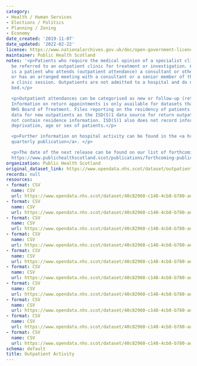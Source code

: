 ```yaml
---
category:
- Health / Human Services
- Elections / Politics
- Planning / Zoning
- Economy
date_created: '2019-11-07'
date_updated: '2022-02-22'
license: https://www.nationalarchives.gov.uk/doc/open-government-licence/version/3/
maintainer: Public Health Scotland
notes: '<p>Patients who require the medical opinion of a specialist clinician may
  be referred to an outpatient clinic for treatment or investigation. An outpatient
  is a patient who attends (outpatient attendance) a consultant or other medical clinic,
  or has an arranged meeting with a consultant or a senior member of their team outwith
  a clinic session. Outpatients are not admitted to a hospital and do not use a hospital
  bed.</p>

  <p>Outpatient attendances can be categorised as new or follow-up (return) attendances.
  Information on return appointments is only available for datasets that report on
  NHS Board of Treatment. Files reporting on the residency of patients only contain
  data for new outpatients as the ISD(S)1 data source for return outpatients does
  not contain residence information. ISD(S)1 also does not record information on the
  deprivation, age or sex of patients.</p>

  <p>Further information on hospital activity can be found in the <a href="https://www.publichealthscotland.scot/publications/acute-hospital-activity-and-nhs-beds-information-quarterly/acute-hospital-activity-and-nhs-beds-information-quarterly-quarter-ending-30-september-2021/">recent
  quarterly publication</a>. </p>

  <p>The date of the next release can be found on our list of forthcoming publications
  https://www.publichealthscotland.scot/publications/forthcoming-publications/</p>'
organization: Public Health Scotland
original_dataset_link: https://www.opendata.nhs.scot/dataset/outpatient-activity
records: null
resources:
- format: CSV
  name: CSV
  url: https://www.opendata.nhs.scot/dataset/40c82960-c148-4cb8-b780-addddff6e07c/resource/421fe3d3-25f8-4ec5-be48-2da3a4823c23/download/outpatients_by_nhs_board_of_residence.csv
- format: CSV
  name: CSV
  url: https://www.opendata.nhs.scot/dataset/40c82960-c148-4cb8-b780-addddff6e07c/resource/3e767ae5-d6a1-434e-bbed-abd5ab6c23a9/download/outpatients_by_nhs_board_of_residence_age_and_sex.csv
- format: CSV
  name: CSV
  url: https://www.opendata.nhs.scot/dataset/40c82960-c148-4cb8-b780-addddff6e07c/resource/dd94be3e-d9a1-4367-bfe2-618b5b56d9e4/download/outpatients_by_nhs_board_of_residence_and_simd.csv
- format: CSV
  name: CSV
  url: https://www.opendata.nhs.scot/dataset/40c82960-c148-4cb8-b780-addddff6e07c/resource/c8766697-eef0-452f-8041-4a7cc5fa8039/download/outpatients_by_nhs_board_of_residence_and_specialty.csv
- format: CSV
  name: CSV
  url: https://www.opendata.nhs.scot/dataset/40c82960-c148-4cb8-b780-addddff6e07c/resource/480d4317-20ed-44f0-9ca5-f7a866b2ee2d/download/outpatients_by_nhs_board_of_treatment.csv
- format: CSV
  name: CSV
  url: https://www.opendata.nhs.scot/dataset/40c82960-c148-4cb8-b780-addddff6e07c/resource/806245b0-46c7-4a4c-a97a-1b7b9c2fab3e/download/outpatients_by_nhs_board_of_treatment_age_and_sex.csv
- format: CSV
  name: CSV
  url: https://www.opendata.nhs.scot/dataset/40c82960-c148-4cb8-b780-addddff6e07c/resource/e4d9f98a-20b4-401b-bb92-6026c127129e/download/outpatients_by_nhs_board_of_treatment_and_simd.csv
- format: CSV
  name: CSV
  url: https://www.opendata.nhs.scot/dataset/40c82960-c148-4cb8-b780-addddff6e07c/resource/ff1207f8-1f44-4554-94c8-a47625fc3a0d/download/outpatients_by_nhs_board_of_treatment_and_specialty.csv
- format: CSV
  name: CSV
  url: https://www.opendata.nhs.scot/dataset/40c82960-c148-4cb8-b780-addddff6e07c/resource/a0c4f931-f99d-441a-8c50-7c1041b57781/download/outpatients_cross_boundary_flow.csv
- format: CSV
  name: CSV
  url: https://www.opendata.nhs.scot/dataset/40c82960-c148-4cb8-b780-addddff6e07c/resource/84fae0e8-f9f0-4fee-8438-e89ed828dc4b/download/notes.csv
schema: default
title: Outpatient Activity
---
```

